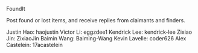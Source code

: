 FoundIt

Post found or lost items, and receive replies from claimants and finders.

Justin Hao: haojustin
Victor Li: eggzdee1
Kendrick Lee: kendrick-lee
Zixiao Jin: ZixiaoJin
Baimin Wang: Baiming-Wang
Kevin Lavelle: coder626
Alex Castelein: 17acastelein
